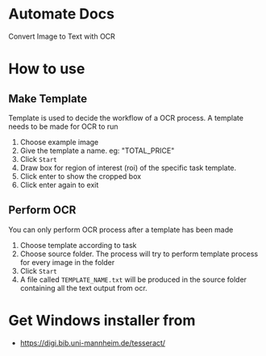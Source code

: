 # Automate Docs
Convert Image to Text with OCR

# How to use
## Make Template
Template is used to decide the workflow of a OCR process. A template needs to be made for OCR to run 

1. Choose example image
2. Give the template a name. eg: "TOTAL_PRICE"
3. Click ```Start```
4. Draw box for region of interest (roi) of the specific task template.
5. Click enter to show the cropped box
6. Click enter again to exit

## Perform OCR
You can only perform OCR process after a template has been made

1. Choose template according to task
2. Choose source folder. The process will try to perform template process for every image in the folder
3. Click ```Start```
4. A file called ```TEMPLATE_NAME.txt``` will be produced in the source folder containing all the text output from ocr.

# Get Windows installer from
- https://digi.bib.uni-mannheim.de/tesseract/